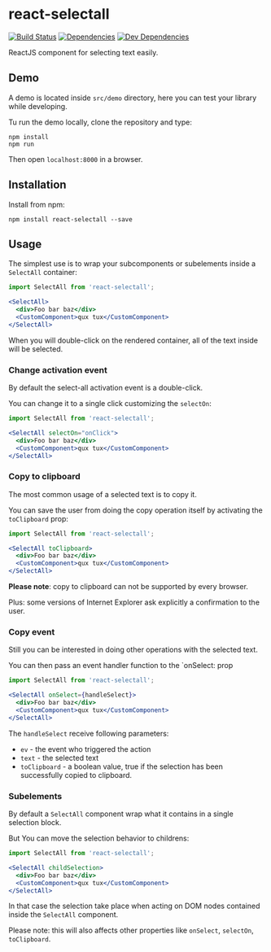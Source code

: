 react-selectall
===============

[![Build Status](https://travis-ci.org/keul/react-selectall.svg?branch=master)](https://travis-ci.org/keul/react-selectall)
[![Dependencies](https://img.shields.io/david/keul/react-selectall.svg)]()
[![Dev Dependencies](https://img.shields.io/david/dev/keul/react-selectall.svg)]()

ReactJS component for selecting text easily.

Demo
----

A demo is located inside `src/demo` directory, here you can test your library while developing.

Tu run the demo locally, clone the repository and type:

```
npm install
npm run
```

Then open `localhost:8000` in a browser.

Installation
------------

Install from npm:

```
npm install react-selectall --save
```

Usage
-----

The simplest use is to wrap your subcomponents or subelements inside a `SelectAll` container:

```jsx
import SelectAll from 'react-selectall';

<SelectAll>
  <div>Foo bar baz</div>
  <CustomComponent>qux tux</CustomComponent>
</SelectAll>
```

When you will double-click on the rendered container, all of the text inside will be selected.

### Change activation event

By default the select-all activation event is a double-click.

You can change it to a single click customizing the `selectOn`:

```jsx
import SelectAll from 'react-selectall';

<SelectAll selectOn="onClick">
  <div>Foo bar baz</div>
  <CustomComponent>qux tux</CustomComponent>
</SelectAll>
```

### Copy to clipboard

The most common usage of a selected text is to copy it.

You can save the user from doing the copy operation itself by activating the `toClipboard` prop:

```jsx
import SelectAll from 'react-selectall';

<SelectAll toClipboard>
  <div>Foo bar baz</div>
  <CustomComponent>qux tux</CustomComponent>
</SelectAll>
```

**Please note**: copy to clipboard can not be supported by every browser.

Plus: some versions of Internet Explorer ask explicitly a confirmation to the user.

### Copy event

Still you can be interested in doing other operations with the selected text.

You can then pass an event handler function to the `onSelect: prop

```jsx
import SelectAll from 'react-selectall';

<SelectAll onSelect={handleSelect}>
  <div>Foo bar baz</div>
  <CustomComponent>qux tux</CustomComponent>
</SelectAll>
```

The `handleSelect` receive following parameters:

* `ev` - the event who triggered the action
* `text` - the selected text
* `toClipboard` - a boolean value, true if the selection has been successfully copied to clipboard.

### Subelements

By default a `SelectAll` component wrap what it contains in a single selection block.

But You can move the selection behavior to childrens:

```jsx
import SelectAll from 'react-selectall';

<SelectAll childSelection>
  <div>Foo bar baz</div>
  <CustomComponent>qux tux</CustomComponent>
</SelectAll>
```

In that case the selection take place when acting on DOM nodes contained inside the `SelectAll` component.

Please note: this will also affects other properties like `onSelect`, `selectOn`, `toClipboard`.
